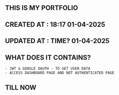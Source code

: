 ## THIS IS MY PORTFOLIO 
## CREATED AT : 18:17   01-04-2025
## UPDATED AT : TIME?   01-04-2025

## WHAT DOES IT CONTAINS?
    - JWT & GOOGLE OAUTH - TO GET USER DATA
    - ACCESS DASHBOARD PAGE AND NOT AUTHENTICATED PAGE 
##      TILL NOW    ##